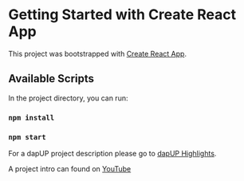# Getting Started with Create React App

This project was bootstrapped with [Create React App](https://github.com/facebook/create-react-app).

## Available Scripts

In the project directory, you can run:

### `npm install`

### `npm start`

For a dapUP project description please go to
 [dapUP Highlights](https://github.com/dapyourUP/dapUP/blob/main/dapUPhighlights.pdf).
 
A project intro can found on [YouTube](https://www.youtube.com/watch?v=eF8DfRRavKo)


